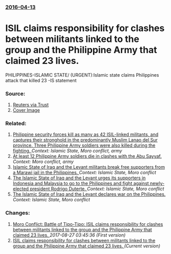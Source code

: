 ### [2016-04-13](/news/2016/04/13/index.md)

# ISIL claims responsibility for clashes between militants linked to the group and the Philippine Army that claimed 23 lives. 

PHILIPPINES-ISLAMIC STATE/ (URGENT):Islamic state claims Philippines attack that killed 23 -IS statement


### Source:

1. [Reuters via Trust](http://news.trust.org/item/20160413165532-gquks)
1. [Cover Image](http://d2sh4fq2xsdeg9.cloudfront.net/contentAsset/image/0d88adf5-6b2e-46a1-8b31-066471b7c0ad/image/byInode/1/filter/Resize,Jpeg/jpeg_q/70/resize_w/1100)

### Related:

1. [Philippine security forces kill as many as 42 ISIL-linked militants, and captures their stronghold in the predominantly Muslim Lanao del Sur province. Three Philippine Army soldiers were also killed during the fighting. ](/news/2016/02/26/philippine-security-forces-kill-as-many-as-42-isil-linked-militants-and-captures-their-stronghold-in-the-predominantly-muslim-lanao-del-sur.md) _Context: Islamic State, Moro conflict, army_
2. [At least 12 Philippine Army soldiers die in clashes with the Abu Sayyaf. ](/news/2016/08/29/at-least-12-philippine-army-soldiers-die-in-clashes-with-the-abu-sayyaf.md) _Context: Moro conflict, army_
3. [Islamic State of Iraq and the Levant militants break free supporters from a Marawi jail in the Philippines. ](/news/2016/08/28/islamic-state-of-iraq-and-the-levant-militants-break-free-supporters-from-a-marawi-jail-in-the-philippines.md) _Context: Islamic State, Moro conflict_
4. [The Islamic State of Iraq and the Levant urges its supporters in Indonesia and Malaysia to go to the Philippines and fight against newly-elected president Rodrigo Duterte. ](/news/2016/06/25/the-islamic-state-of-iraq-and-the-levant-urges-its-supporters-in-indonesia-and-malaysia-to-go-to-the-philippines-and-fight-against-newly-ele.md) _Context: Islamic State, Moro conflict_
5. [The Islamic State of Iraq and the Levant declares war on the Philippines. ](/news/2016/06/22/the-islamic-state-of-iraq-and-the-levant-declares-war-on-the-philippines.md) _Context: Islamic State, Moro conflict_

### Changes:

1. [Moro Conflict: Battle of Tipo-Tipo: ISIL claims responsibility for clashes between militants linked to the group and the Philippine Army that claimed 23 lives. ](/news/2016/04/13/moro-conflict-battle-of-tipo-tipo-isil-claims-responsibility-for-clashes-between-militants-linked-to-the-group-and-the-philippine-army-tha.md) _2017-08-27 03:45:36 (First version)_
1. [ISIL claims responsibility for clashes between militants linked to the group and the Philippine Army that claimed 23 lives. ](/news/2016/04/13/isil-claims-responsibility-for-clashes-between-militants-linked-to-the-group-and-the-philippine-army-that-claimed-23-lives.md) _(Current version)_
